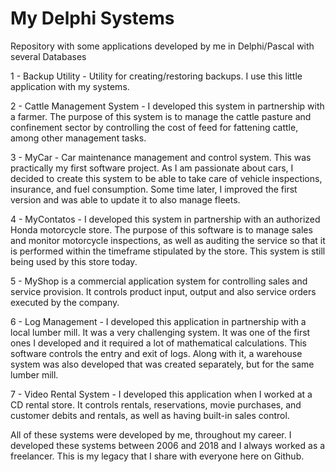 # My Delphi Systems
Repository with some applications developed by me in Delphi/Pascal with several Databases

1 - Backup Utility - Utility for creating/restoring backups. I use this little application with my systems.

2 - Cattle Management System - I developed this system in partnership with a farmer. The purpose of this system is to manage the cattle pasture and confinement sector by controlling the cost of feed for fattening cattle, among other management tasks.

3 - MyCar - Car maintenance management and control system. This was practically my first software project. As I am passionate about cars, I decided to create this system to be able to take care of vehicle inspections, insurance, and fuel consumption. Some time later, I improved the first version and was able to update it to also manage fleets.

4 - MyContatos - I developed this system in partnership with an authorized Honda motorcycle store. The purpose of this software is to manage sales and monitor motorcycle inspections, as well as auditing the service so that it is performed within the timeframe stipulated by the store. This system is still being used by this store today.

5 - MyShop is a commercial application system for controlling sales and service provision. It controls product input, output and also service orders executed by the company.

6 - Log Management - I developed this application in partnership with a local lumber mill. It was a very challenging system. It was one of the first ones I developed and it required a lot of mathematical calculations. This software controls the entry and exit of logs. Along with it, a warehouse system was also developed that was created separately, but for the same lumber mill.

7 - Video Rental System - I developed this application when I worked at a CD rental store. It controls rentals, reservations, movie purchases, and customer debits and rentals, as well as having built-in sales control.

All of these systems were developed by me, throughout my career. I developed these systems between 2006 and 2018 and I always worked as a freelancer. This is my legacy that I share with everyone here on Github.

